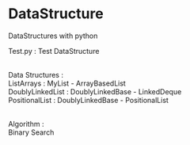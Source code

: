 # DataStructure
DataStructures with python

Test.py : Test DataStructure 

<br> Data Structures : 
<br> ListArrays : MyList - ArrayBasedList
<br> DoublyLinkedList : DoublyLinkedBase - LinkedDeque
<br> PositionalList : DoublyLinkedBase - PositionalList

<br> Algorithm :
<br> Binary Search
